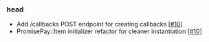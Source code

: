 ### head

* Add /callbacks POST endpoint for creating callbacks [[#10](https://github.com/iamliamnorton/promise_pay/pull/10)]
* PromisePay::Item initializer refactor for cleaner instantiation [[#10](https://github.com/iamliamnorton/promise_pay/pull/10)]
